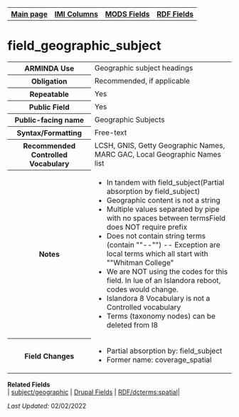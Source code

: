 <!DOCTYPE html>
<html>

<body>
<table style="width:100%">
  <tr>
    <th><a href="index.md">Main page</a></th>
	<th><a href="IMI.md">IMI Columns</a></th>
    <th><a href="MODS.md">MODS Fields</a></th>
    <th><a href="RDF.md">RDF Fields</a></th>
  </tr>
</table>

<h1>field_geographic_subject</h1>
<table>
<tr>
	<th>ARMINDA Use</th>
	<td>Geographic subject headings</td>
</tr>
<tr>
	<th>Obligation</th>
	<td>Recommended, if applicable</td>
</tr>
<tr>
	<th>Repeatable</th>
	<td>Yes</td>
</tr>
<tr>
	<th>Public Field</th>
	<td>Yes</td>
</tr>
<tr>
	<th>Public-facing name</th>
	<td>Geographic Subjects</td>
</tr>
<tr>
	<th>Syntax/Formatting</th>
	<td>Free-text</td>
</tr>
<tr>
	<th>Recommended Controlled Vocabulary</th>
	<td>LCSH, GNIS, Getty Geographic Names, MARC GAC, Local Geographic Names list</td>
</tr>
<tr>
	<th>Notes</th>
	<td>
		<ul>
			<li>In tandem with field_subject(Partial absorption by field_subject)</li>
			<li>Geographic content is not a string</li>
			<li>Multiple values separated by pipe with no spaces between termsField does NOT require prefix</li>
			<li>Does not contain string terms (contain ""--"") -- Exception are local terms which all start with ""Whitman College"</li>
			<li>We are NOT using the codes for this field. In lue of an Islandora reboot, codes would change.</li>
			<li>Islandora 8 Vocabulary is not a Controlled vocabulary</li>
			<li>Terms (taxonomy nodes) can be deleted from I8</li>
		</ul>
	</td>
</tr>
<tr>
	<th>Field Changes</th>
	<td>
		<ul>
			<li>Partial absorption by: field_subject</li>
			<li>Former name: coverage_spatial</li>
		</ul>
	</td>
</tr>
</table>
</dl>
<dl>
	<dt><b>Related Fields</b></dt>
		| <a href="mods.subject_geographic.md">subject/geographic</a></td> |
		<a href="DrupalFields.md#geographic-subject">Drupal Fields</a> | 
		<a href="rdf.dcterms_spatial.md">RDF/dcterms:spatial</a>|
</dl>
<p><i>Last Updated: </i>02/02/2022</p>
</body>
</html>
